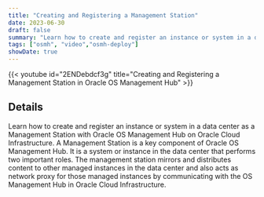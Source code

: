 ```yaml
---
title: "Creating and Registering a Management Station"
date: 2023-06-30
draft: false
summary: "Learn how to create and register an instance or system in a data center as a Management Station."
tags: ["osmh", "video","osmh-deploy"]
showDate: true
---
```


{{< youtube id="2ENDebdcf3g" title="Creating and Registering a Management Station in Oracle OS Management Hub" >}}

## Details

Learn how to create and register an instance or system in a data center as a Management Station with Oracle OS Management Hub on Oracle Cloud Infrastructure. A Management Station is a key component of Oracle OS Management Hub. It is a system or instance in the data center that performs two important roles. The management station mirrors and distributes content to other managed instances in the data center and also acts as network proxy for those managed instances by communicating with the OS Management Hub in Oracle Cloud Infrastructure.
